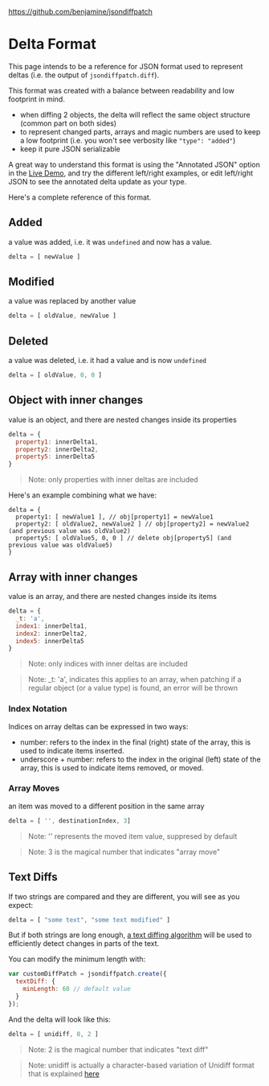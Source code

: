 https://github.com/benjamine/jsondiffpatch

Delta Format
============

This page intends to be a reference for JSON format used to represent deltas (i.e. the output of ```jsondiffpatch.diff```).

This format was created with a balance between readability and low footprint in mind.

- when diffing 2 objects, the delta will reflect the same object structure (common part on both sides)
- to represent changed parts, arrays and magic numbers are used to keep a low footprint (i.e. you won't see verbosity like ```"type": "added"```)
- keep it pure JSON serializable

A great way to understand this format is using the "Annotated JSON" option in the [Live Demo](http://benjamine.github.com/jsondiffpatch/demo/index.html), and try the different left/right examples, or edit left/right JSON to see the annotated delta update as your type.

Here's a complete reference of this format.

Added
-----
a value was added, i.e. it was ```undefined``` and now has a value.
``` javascript
delta = [ newValue ]
```

Modified
-----
a value was replaced by another value
``` javascript
delta = [ oldValue, newValue ]
```

Deleted
-----
a value was deleted, i.e. it had a value and is now ```undefined```
``` javascript
delta = [ oldValue, 0, 0 ]
```

Object with inner changes
-----
value is an object, and there are nested changes inside its properties

``` javascript
delta = {
  property1: innerDelta1,
  property2: innerDelta2,
  property5: innerDelta5
}
```

> Note: only properties with inner deltas are included

Here's an example combining what we have:

```
delta = {
  property1: [ newValue1 ], // obj[property1] = newValue1
  property2: [ oldValue2, newValue2 ] // obj[property2] = newValue2 (and previous value was oldValue2)
  property5: [ oldValue5, 0, 0 ] // delete obj[property5] (and previous value was oldValue5)
}
```

Array with inner changes
-----
value is an array, and there are nested changes inside its items

``` javascript
delta = {
  _t: 'a',
  index1: innerDelta1,
  index2: innerDelta2,
  index5: innerDelta5
}
```

> Note: only indices with inner deltas are included

> Note: _t: 'a', indicates this applies to an array, when patching if a regular object (or a value type) is found, an error will be thrown

### Index Notation

Indices on array deltas can be expressed in two ways:
- number: refers to the index in the final (right) state of the array, this is used to indicate items inserted.
- underscore + number: refers to the index in the original (left) state of the array, this is used to indicate items removed, or moved.

### Array Moves
an item was moved to a different position in the same array
``` javascript
delta = [ '', destinationIndex, 3]
```
> Note: '' represents the moved item value, suppresed by default

> Note: 3 is the magical number that indicates "array move"

Text Diffs
----------

If two strings are compared and they are different, you will see as you expect:
``` javascript
delta = [ "some text", "some text modified" ]
```
But if both strings are long enough, [a text diffing algorithm](https://code.google.com/p/google-diff-match-patch/) will be used to efficiently detect changes in parts of the text.

You can modify the minimum length with:
``` javascript
var customDiffPatch = jsondiffpatch.create({
  textDiff: {
    minLength: 60 // default value
  }
});
```

And the delta will look like this:

``` javascript
delta = [ unidiff, 0, 2 ]

```
> Note: 2 is the magical number that indicates "text diff"

> Note: unidiff is actually a character-based variation of Unidiff format that is explained [here](https://code.google.com/p/google-diff-match-patch/wiki/Unidiff)
